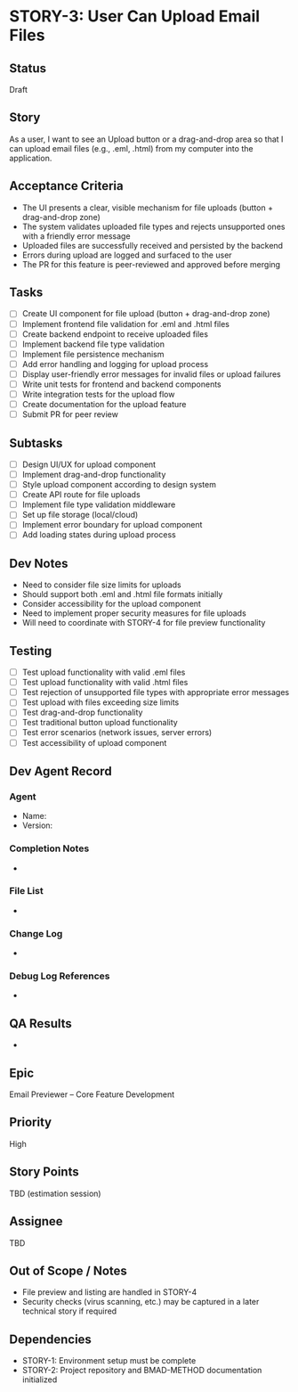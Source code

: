 # STORY-3: User Can Upload Email Files

## Status
Draft

## Story
As a user, I want to see an Upload button or a drag-and-drop area so that I can upload email files (e.g., .eml, .html) from my computer into the application.

## Acceptance Criteria
- The UI presents a clear, visible mechanism for file uploads (button + drag-and-drop zone)
- The system validates uploaded file types and rejects unsupported ones with a friendly error message
- Uploaded files are successfully received and persisted by the backend
- Errors during upload are logged and surfaced to the user
- The PR for this feature is peer-reviewed and approved before merging

## Tasks
- [ ] Create UI component for file upload (button + drag-and-drop zone)
- [ ] Implement frontend file validation for .eml and .html files
- [ ] Create backend endpoint to receive uploaded files
- [ ] Implement backend file type validation
- [ ] Implement file persistence mechanism
- [ ] Add error handling and logging for upload process
- [ ] Display user-friendly error messages for invalid files or upload failures
- [ ] Write unit tests for frontend and backend components
- [ ] Write integration tests for the upload flow
- [ ] Create documentation for the upload feature
- [ ] Submit PR for peer review

## Subtasks
- [ ] Design UI/UX for upload component
- [ ] Implement drag-and-drop functionality
- [ ] Style upload component according to design system
- [ ] Create API route for file uploads
- [ ] Implement file type validation middleware
- [ ] Set up file storage (local/cloud)
- [ ] Implement error boundary for upload component
- [ ] Add loading states during upload process

## Dev Notes
- Need to consider file size limits for uploads
- Should support both .eml and .html file formats initially
- Consider accessibility for the upload component
- Need to implement proper security measures for file uploads
- Will need to coordinate with STORY-4 for file preview functionality

## Testing
- [ ] Test upload functionality with valid .eml files
- [ ] Test upload functionality with valid .html files
- [ ] Test rejection of unsupported file types with appropriate error messages
- [ ] Test upload with files exceeding size limits
- [ ] Test drag-and-drop functionality
- [ ] Test traditional button upload functionality
- [ ] Test error scenarios (network issues, server errors)
- [ ] Test accessibility of upload component

## Dev Agent Record
### Agent
- Name: 
- Version: 

### Completion Notes
- 

### File List
- 

### Change Log
- 

### Debug Log References
- 

## QA Results
- 

## Epic
Email Previewer – Core Feature Development

## Priority
High

## Story Points
TBD (estimation session)

## Assignee
TBD

## Out of Scope / Notes
- File preview and listing are handled in STORY-4
- Security checks (virus scanning, etc.) may be captured in a later technical story if required

## Dependencies
- STORY-1: Environment setup must be complete
- STORY-2: Project repository and BMAD-METHOD documentation initialized